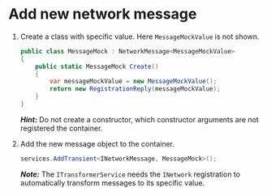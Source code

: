 # Add new network message

1. Create a class with specific value. Here `MessageMockValue` is not shown.

    ``` C#
    public class MessageMock : NetworkMessage<MessageMockValue>
    {
        public static MessageMock Create()
        {
            var messageMockValue = new MessageMockValue();
            return new RegistrationReply(messageMockValue);
        }
    }
    ```

    **_Hint:_** Do not create a constructor, which constructor arguments are not registered the container.

 2. Add the new message object to the container.

    ``` C#
    services.AddTransient<INetworkMessage, MessageMock>();
    ```

       **_Note:_** The `ITransformerService` needs the `INetwork` registration to automatically transform messages to its specific value.

